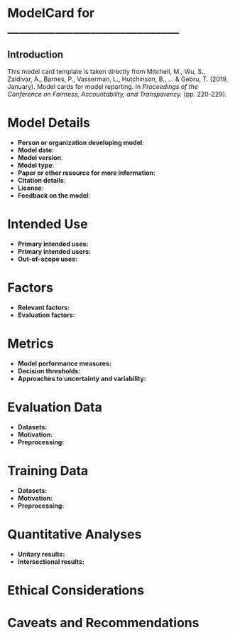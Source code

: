 ﻿# ModelCard for \_\_\_\_\_\_\_\_\_\_\_\_\_\_\_\_\_\_\_\_\_\_\_\_\_\_\_\_\_ 

## Introduction

This model card template is taken directly from Mitchell, M., Wu, S., Zaldivar, A., Barnes, P., Vasserman, L., Hutchinson, B., ... & Gebru, T. (2019, January). Model cards for model reporting. In *Proceedings of the Conference on Fairness, Accountability, and Transparency.* (pp. 220-229).

# Model Details

- **Person or organization developing model**:
- **Model date**:
- **Model version**:
- **Model type**:
- **Paper or other resource for more information**:
- **Citation details**:
- **License**:
- **Feedback on the model**:

# Intended Use

- **Primary intended uses:**
- **Primary intended users:**
- **Out-of-scope uses:**

# Factors

- **Relevant factors:**
- **Evaluation factors:**

# Metrics

- **Model performance measures:**
- **Decision thresholds:**
- **Approaches to uncertainty and variability:**

# Evaluation Data

- **Datasets:**
- **Motivation:**
- **Preprocessing:**

# Training Data

- **Datasets:**
- **Motivation:**
- **Preprocessing:**

# Quantitative Analyses

- **Unitary results:**
- **Intersectional results:**

# Ethical Considerations

# Caveats and Recommendations
